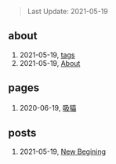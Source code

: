 > Last Update: 2021-05-19

## about
1. 2021-05-19, [tags](about/tags.md)
1. 2021-05-19, [About](about/me.md)
## pages
1. 2020-06-19, [吸猫](pages/吸猫.md)
## posts
1. 2021-05-19, [New Begining](posts/bookmarks.md)